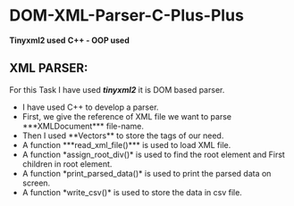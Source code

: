 # DOM-XML-Parser-C-Plus-Plus
****Tinyxml2 used****
****C++ - OOP used****


## XML PARSER:

For this Task I have used ***tinyxml2*** it is DOM based parser.
<ul>
<li> I have used C++ to develop a parser.</li>
<li> First, we give the reference of XML file we want to parse ***XMLDocument*** file-name.</li>
<li> Then I used **Vectors** to store the tags of our need.</li>
<li> A function ***read_xml_file()*** is used to load XML file.</li>
<li> A function *assign_root_div()* is used to find the root element and First children in root
element.</li>
<li> A function *print_parsed_data()* is used to print the parsed data on screen.</li>
<li> A function *write_csv()* is used to store the data in csv file.</li>
<ul>
